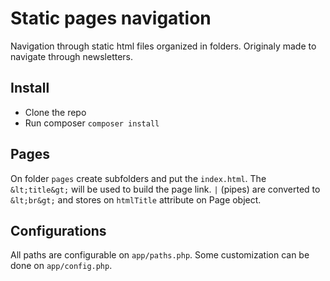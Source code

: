 Static pages navigation
=======================

Navigation through static html files organized in folders. Originaly made to navigate through newsletters.


## Install

* Clone the repo
* Run composer `composer install`

## Pages

On folder `pages` create subfolders and put the `index.html`.
The `&lt;title&gt;` will be used to build the page link.
`|` (pipes) are converted to `&lt;br&gt;` and stores on `htmlTitle` attribute on Page object.

## Configurations

All paths are configurable on `app/paths.php`.
Some customization can be done on `app/config.php`.
